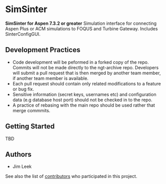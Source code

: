 # SimSinter
**SimSinter for Aspen 7.3.2 or greater** Simulation interface for connecting Aspen Plus or ACM simulations to FOQUS and Turbine Gateway. Includes SinterConfigGUI.

## Development Practices

* Code development will be peformed in a forked copy of the repo. Commits will not be 
  made directly to the ngt-archive repo. Developers will submit a pull 
  request that is then merged by another team member, if another team member is available.
* Each pull request should contain only related modifications to a feature or bug fix.  
* Sensitive information (secret keys, usernames etc) and configuration data 
  (e.g database host port) should not be checked in to the repo.
* A practice of rebasing with the main repo should be used rather that merge commmits.

## Getting Started

TBD

## Authors

* Jim Leek

See also the list of [contributors](https://github.com/CCSI-Toolset/SimSinter/contributors) who participated in this project.
